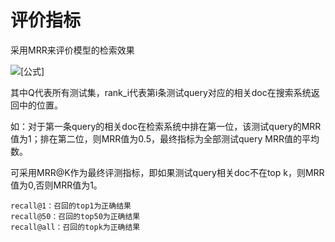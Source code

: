 # 评价指标
采用MRR来评价模型的检索效果

![[公式]](https://www.zhihu.com/equation?tex=%7B%5Crm+MRR%7D+%3D+%5Cfrac%7B1%7D%7BS%7D%5Csum_%7Bi%3D1%7D%5E%7BS%7D%5Cfrac%7B1%7D%7Bp_i%7D)


其中Q代表所有测试集，rank_i代表第i条测试query对应的相关doc在搜索系统返回中的位置。

如：对于第一条query的相关doc在检索系统中排在第一位，该测试query的MRR值为1；排在第二位，则MRR值为0.5，最终指标为全部测试query MRR值的平均数。


可采用MRR@K作为最终评测指标，即如果测试query相关doc不在top k，则MRR值为0,否则MRR值为1。

```text
recall@1：召回的top1为正确结果
recall@50：召回的top50为正确结果
recall@all：召回的topk为正确结果
```
